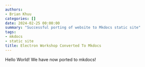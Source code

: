 ```yaml
---
authors:
- Brian Khuu
categories: []
date: 2024-02-25 00:00:00
summary: "Successful porting of website to Mkdocs static site"
tags:
- mkdocs
- static site
title: Electron Workshop Converted To Mkdocs
---
```


Hello World! We have now ported to mkdocs!

<!-- more -->